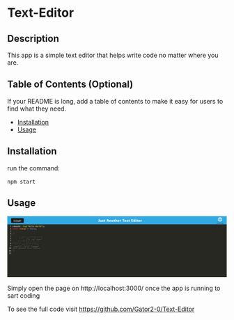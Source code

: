 # Text-Editor

## Description

This app is a simple text editor that helps write code no matter where you are.

## Table of Contents (Optional)

If your README is long, add a table of contents to make it easy for users to find what they need.

- [Installation](#installation)
- [Usage](#usage)


## Installation

run the command:
```
npm start
```

## Usage

![text editor](image.png)

Simply open the page on http://localhost:3000/ once the app is running to sart coding

To see the full code visit https://github.com/Gator2-0/Text-Editor